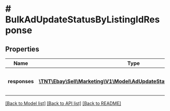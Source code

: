 # # BulkAdUpdateStatusByListingIdResponse

## Properties

Name | Type | Description | Notes
------------ | ------------- | ------------- | -------------
**responses** | [**\TNT\Ebay\Sell\Marketing\V1\Model\AdUpdateStatusByListingIdResponse[]**](AdUpdateStatusByListingIdResponse.md) | An array of processed ad listings in bulk. | [optional]

[[Back to Model list]](../../README.md#models) [[Back to API list]](../../README.md#endpoints) [[Back to README]](../../README.md)
